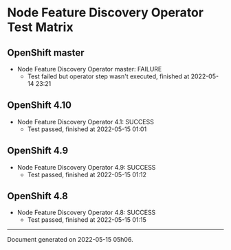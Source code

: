 
Node Feature Discovery Operator Test Matrix
===========================================

OpenShift master
----------------



* Node Feature Discovery Operator master: FAILURE
  - Test failed but operator step wasn't executed, finished at 2022-05-14 23:21






OpenShift 4.10
--------------



* Node Feature Discovery Operator 4.1: SUCCESS
  - Test passed, finished at 2022-05-15 01:01






OpenShift 4.9
-------------



* Node Feature Discovery Operator 4.9: SUCCESS
  - Test passed, finished at 2022-05-15 01:12






OpenShift 4.8
-------------



* Node Feature Discovery Operator 4.8: SUCCESS
  - Test passed, finished at 2022-05-15 01:15






---
Document generated on 2022-05-15 05h06.
